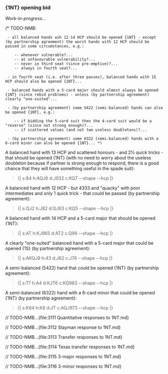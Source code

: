 ### <a name="1NT_opening_bid"> {1NT} opening bid

_Work-in-progress..._

(* TODO-NMB:

     - all balanced hands wih 12-14 HCP should be opened {1NT} - except (by partnership agreement) the worst hands with 12 HCP should be passed in some circumstances, e.g.:

        -- whenever vulnerable?...
        -- at unfavourable vulnerability?...
        -- never in third seat (since pre-emptive)?...
        -- always in fourth seat?...

     - in fourth seat (i.e. after three passes), balanced hands with 15 HCP should also be opened {1NT}...

     - balanced hands with a 5-card major should almost always be opened {1NT} (since rebid problems) - unless (by partnership agreement) clearly "one-suited"...

     - (by partnership agreement) some 5422 (semi-balanced) hands can also be opened {1NT}, e.g.:

        -- if bidding the 5-card suit then the 4-card suit would be a "reverse" (since not strong enough)?...
        -- if scattered values (and not two useless doubletons)?...

     - (by partnership agreement) some 6322 (semi-balanced) hands with a 6-card minor can also be opened {1NT}... *)

A balanced hand with 13 HCP and scattered honours - and 2½ quick tricks - that should be opened {1NT} (with no need to worry about the useless doubleton because if partner is strong enough to respond, there is a good chance that they will have something useful in the spade suit):

> {| s:84 h:AQJ6 d:J932 c:KQ7 --shape --hcp |}

A balanced hand with 12 HCP - but 4333 and "quacky" with poor intermediates and only 1 quick trick - that could be passed (by partnership agreement):

> {| s:QJ2 h:J82 d:QJ63 c:KQ5 --shape --hcp |}

A balanced hand with 14 HCP and a 5-card major that should be opened {1NT}:

> {| s:AT h:KJ965 d:AT2 c:Q98 --shape --hcp |}

A clearly "one-suited" balanced hand with a 5-card major that could be opened {1S} (by partnership agreement):

> {| s:AKQJ9 h:43 d:J62 c:J76 --shape --hcp |}

A semi-balanced (5422) hand that could be opened {1NT} (by partnership agreement):

> {| s:T7 h:A4 d:KJT6 c:KQ983 --shape --hcp |}

A semi-balanced (6322) hand with a 6-card minor that could be opened {1NT} (by partnership agreement):

> {| s:K64 h:K8 d:JT c:AQJ973 --shape --hcp |}



// TODO-NMB...{file:3111 Quantitative responses to 1NT.md}

// TODO-NMB...{file:3112 Stayman response to 1NT.md}

// TODO-NMB...{file:3113 Transfer responses to 1NT.md}

// TODO-NMB...{file:3114 Texas transfer responses to 1NT.md}

// TODO-NMB...{file:3115 3-major responses to 1NT.md}

// TODO-NMB...{file:3116 3-minor responses to 1NT.md}
